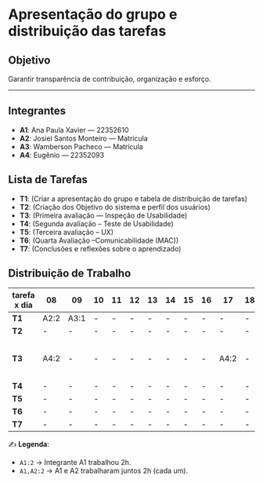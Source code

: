 # Apresentação do grupo e distribuição das tarefas

## Objetivo
Garantir transparência de contribuição, organização e esforço.

---

## Integrantes
- **A1**: Ana Paula Xavier — 22352610
- **A2**: Josiel Santos Monteiro — Matrícula
- **A3**: Wamberson Pacheco — Matrícula
- **A4**: Eugênio — 22352093



## Lista de Tarefas
- **T1**: (Criar a apresentação do grupo e tabela de distribuição de tarefas)
- **T2**: (Criação dos Objetivo do sistema e perfil dos usuários)
- **T3**: (Primeira avaliação — Inspeção de Usabilidade)
- **T4**: (Segunda avaliação – Teste de Usabilidade)
- **T5**: (Terceira avaliação – UX)
- **T6**: (Quarta Avaliação –Comunicabilidade (MAC))
- **T7**: (Conclusões e reflexões sobre o aprendizado)


## Distribuição de Trabalho

| tarefa x dia | 08 | 09 | 10 | 11 | 12 | 13 | 14 | 15 | 16 | 17 | 18 | 19 | 20 | 21 | 22 | 23 | 24 | 25 | 26 | 27 | 28 | 29 |
|--------------|----|----|----|----|----|----|----|----|----|----|----|----|----|----|----|----|----|----|----|----|----|----|
| **T1**       | A2:2 | A3:1 | - | - | - | - | - | - | - | - | - | - | - | - | A1,A3:2 | - | - | - | - | - | - | - |
| **T2**       |  - |  - | -  | - | - | - | - | - | - | - | - | - | - | - | - | - | - | - | - | - | A3:3 | - |
| **T3**       | A4:2 | - | - | - | - | - | - | - | - | A4:2 | - | - | - | - | A1:2, A3:2 | A1:2, A3:2, A2:4, A4:4 | A3:2 | - | A4,A3:2 | A4:1 | - | - |
| **T4**       | - | - | - | - | - | - | - | - | - | - | - | - | - | - | - | - | A1,A2,A3,A4:2 | A4:1 | - | A4:1 | - | - |
| **T5**       | - | - | - | - | - | - | - | - | - | - | - | - | - | - | - | - | - | - | - | - | A4,A3:5 | - |
| **T6**       |  - |  - | -  | - | - | - | - | - | - | - | - | - | - | - | - | - | - | - | - | A1:3,A2:3 | A2:6 | - |
| **T7**       |  - |  - | -  | - | - | - | - | - | - | - | - | - | - | - | - | - | - | - | - | - | - | A1:1,A2:1,A3:1,A4:1 |
 

✍️ **Legenda**:  
- `A1:2` → Integrante A1 trabalhou 2h.  
- `A1,A2:2` → A1 e A2 trabalharam juntos 2h (cada um).  


